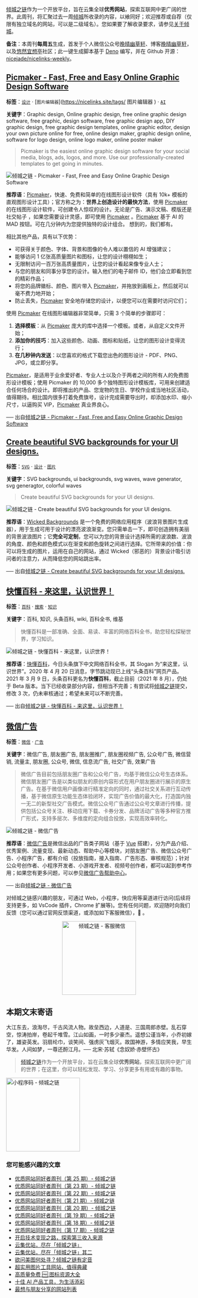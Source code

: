 [倾城之链](https://nicelinks.site/?utm_source=weekly)作为一个开放平台，旨在云集全球**优秀网站**，探索互联网中更广阔的世界。此周刊，将汇聚过去一周[倾城](https://nicelinks.site/?utm_source=weekly)所收录的内容，以飨同好；欢迎推荐或自荐（仅限有独立域名的网站，可以是二级域名）。您如果要了解收录要求，请参见[关于倾城](https://nicelinks.site/about?utm_source=weekly)。

**备注**：本周刊**每周五**生成，首发于个人微信公众号[晚晴幽草轩](https://mp.weixin.qq.com/mp/appmsgalbum?__biz=MzI5MDIwMzM2Mg==&action=getalbum&album_id=1530765143352082433&scene=173&from_msgid=2650641087&from_itemidx=1&count=3#wechat_redirect)、博客[晚晴幽草轩](https://www.jeffjade.com)，以及[悠然宜想亭](https://forum.lovejade.cn/)社区；此一键生成脚本基于 [Deno](https://nicelinks.site/post/602d30aad099ff5688618591) 编写，并在 Github 开源：[nicejade/nicelinks-weekly](https://github.com/nicejade/nicelinks-weekly)。

## [Picmaker - Fast, Free and Easy Online Graphic Design Software](https://nicelinks.site/post/610be1120a95a5064dc05e44)

**标签**：[`设计`](https://nicelinks.site/tags/设计) · [` 图片编辑器 `](https://nicelinks.site/tags/ 图片编辑器 ) · [`AI`](https://nicelinks.site/tags/AI)

**关键字**：Graphic design, Online graphic design, free online graphic design software, free graphic, design software, free graphic design app, DIY graphic design, free graphic design templates, online graphic editor, design your own picture online for free, online design maker, graphic design online, software for logo design, online logo maker, online poster maker

>Picmaker is the easiest online graphic design software for your social media, blogs, ads, logos, and more. Use our professionally-created templates to get going in minutes.

![倾城之链 - Picmaker - Fast, Free and Easy Online Graphic Design Software](https://oss.nicelinks.site/www.picmaker.com.png?x-oss-process=style/png2jpg)

**推荐语**：[Picmaker](https://nicelinks.site/redirect?url=https://www.picmaker.com/)，快速、免费和简单的在线图形设计软件（具有 10k+ 模板的直观图形设计工具）；官方称之为：**世界上创造设计的最快方法**，使用 [Picmaker](https://nicelinks.site/redirect?url=https://www.picmaker.com/) 的在线图形设计软件，可创建令人惊叹的设计。无论是广告、演示文稿、模版还是社交帖子 ，如果您需要设计灵感，即可使用 [Picmaker](https://nicelinks.site/redirect?url=https://www.picmaker.com/) 。[Picmaker](https://nicelinks.site/redirect?url=https://www.picmaker.com/) 基于 AI 的 MAD 按钮。可在几分钟内为您提供独特的设计组合。
想到的，我们都有。

相比其他产品，具有以下优势：

- 可获得关于颜色、字体、背景和图像的令人难以置信的 AI 增强建议；
- 能够访问 1 亿张高质量图片和图标，让您的设计栩栩如生；
- 无限制访问一百万张高质量图片，让您的设计看起来像专业人士；
- 与您的朋友和同事分享您的设计。输入他们的电子邮件 ID，他们会立即看到您的精彩作品；
- 将您的品牌徽标、颜色、图片带入 [Picmaker](https://nicelinks.site/redirect?url=https://www.picmaker.com/)，并拖放到画板上，然后就可以毫不费力地开始；
- 防止丢失，[Picmaker](https://nicelinks.site/redirect?url=https://www.picmaker.com/) 安全地存储您的设计，以便您可以在需要时访问它们；

使用 [Picmaker](https://nicelinks.site/redirect?url=https://www.picmaker.com/) 在线图形编辑器非常简单，只需 3 个简单的步骤即可：

1. **选择模板**：从 [Picmaker](https://nicelinks.site/redirect?url=https://www.picmaker.com/) 庞大的库中选择一个模板。或者，从自定义文件开始；
2. **添加你的技巧**：加入这些颜色、动画、图标和贴纸，让您的图形设计变得流行；
3. **在几秒钟内发送**：以您喜欢的格式下载您出色的图形设计 - PDF、PNG、JPG，或立即分享。

[Picmaker](https://nicelinks.site/redirect?url=https://www.picmaker.com/)，是适用于业余爱好者、专业人士以及介于两者之间的所有人的免费图形设计模板；使用 Picmaker 的 10,000 多个独特图形设计模板库，可用来创建适合任何场合的设计。即将推出的产品、您宠物的生日、学校作业或当地社区活动，值得期待。相比国内很多打着免费旗号，设计完成需要导出时，却添加水印、缩小尺寸，以逼购买 VIP，[Picmaker](https://nicelinks.site/redirect?url=https://www.picmaker.com/) 真业界良心。

── 出自[倾城之链 - Picmaker - Fast, Free and Easy Online Graphic Design Software](https://nicelinks.site/post/610be1120a95a5064dc05e44)

## [Create beautiful SVG backgrounds for your UI designs.](https://nicelinks.site/post/61093d560a95a5064dc05e42)

**标签**：[`SVG`](https://nicelinks.site/tags/SVG) · [`设计`](https://nicelinks.site/tags/设计) · [`图片`](https://nicelinks.site/tags/图片)

**关键字**：SVG backgrounds, ui backgrounds, svg waves, wave generator, svg generagtor, colorful waves

>Create beautiful SVG backgrounds for your UI designs.

![倾城之链 - Create beautiful SVG backgrounds for your UI designs.](https://oss.nicelinks.site/wickedbackgrounds.com.png?x-oss-process=style/png2jpg)

**推荐语**：[Wicked Backgrounds](https://nicelinks.site/redirect?url=https://wickedbackgrounds.com/) 是一个免费的网络应用程序（波浪背景图片生成器），用于生成可用于设计的漂亮波浪渐变。您只需单击一下，即可创造拥有美丽的背景波浪图片；它**完全可定制**，您可以为您的背景设计选择所需的波浪数、波浪的角度、颜色和颜色模式以在渐变和颜色旋转之间进行选择。它所带来的价值：你可以将生成的图片，运用在自己的网站，通过 Wicked（邪恶的）背景设计吸引访问者的注意力，从而降低您的网站跳出率。

── 出自[倾城之链 - Create beautiful SVG backgrounds for your UI designs.](https://nicelinks.site/post/61093d560a95a5064dc05e42)

## [快懂百科 - 来这里，认识世界！](https://nicelinks.site/post/610935050a95a5064dc05e40)

**标签**：[`百科`](https://nicelinks.site/tags/百科) · [`搜索`](https://nicelinks.site/tags/搜索) · [`知识`](https://nicelinks.site/tags/知识)

**关键字**：百科, 知识, 头条百科, wiki, 百科全书, 维基

>快懂百科是一部准确、全面、易读、丰富的网络百科全书，助您轻松探秘世界，学习知识。

![倾城之链 - 快懂百科 - 来这里，认识世界！](https://oss.nicelinks.site/www.baike.com.png?x-oss-process=style/png2jpg)

**推荐语**：[快懂百科](https://nicelinks.site/redirect?url=https://www.baike.com/)，今日头条旗下中文网络百科全书，其 Slogan 为“来这里，认识世界”。2020 年 4 月 20 日消息，字节跳动现已上线“头条百科”网页产品。2021 年 3 月 9 日，头条百科更名为**快懂百科**，截止目前（2021 年 8 月），仍处于 Beta 版本。当下已经收录部分内容，但相当不完善；有尝试将[倾城之链](https://nicelinks.site/)提交，修改 3 次，仍未审核通过；希望未来可以不断完善。

── 出自[倾城之链 - 快懂百科 - 来这里，认识世界！](https://nicelinks.site/post/610935050a95a5064dc05e40)

## [微信广告](https://nicelinks.site/post/61092bd88c195005d758ab8b)

**标签**：[`微信`](https://nicelinks.site/tags/微信) · [`广告`](https://nicelinks.site/tags/广告)

**关键字**：微信广告, 朋友圈广告, 朋友圈推广, 朋友圈视频广告, 公众号广告, 微信营销, 流量主, 朋友圈, 公众号, 微信, 信息流广告, 社交广告, 效果广告

>微信广告目前包括朋友圈广告和公众号广告，均基于微信公众号生态体系。微信朋友圈广告是以类似朋友的原创内容形式在用户朋友圈进行展示的原生广告。在基于微信用户画像进行精准定向的同时，通过社交关系进行互动传播，基于微信原生功能生态体验闭环，实现广告价值的最大化，打造国内独一无二的新型社交广告模式。微信公众号广告通过公众号文章进行传播，提供包括公众号关注、移动应用下载、卡券分发、品牌活动广告等多种官方推广形式，支持多层次、多维度的定向组合投放，实现高效率转化。

![倾城之链 - 微信广告](https://oss.nicelinks.site/ad.weixin.qq.com.png?x-oss-process=style/png2jpg)

**推荐语**：[微信广告](https://nicelinks.site/redirect?url=https://ad.weixin.qq.com/)是微信出品的广告类子网站（基于 [Vue](https://nicelinks.site/post/5b1a221c0526c920d6dfaada) 搭建），分为产品介绍、优秀案例、流量变现、最新动态、帮助中心等模块，对朋友圈广告、微信公众号广告、小程序广告，都有介绍（投放指南，接入指南、广告形态、审核规范）；针对公众号创作者、小程序开发者、小游戏开发者、视频号创作者，都可以起到参考作用；如果您有更多问题，可以参见[微信广告帮助中心](https://ad.weixin.qq.com/guide)。

── 出自[倾城之链 - 微信广告](https://nicelinks.site/post/61092bd88c195005d758ab8b)

对倾城之链感兴趣的朋友，可通过 Web，小程序，快应用等渠道进行访问(后续将支持更多，如 VsCode 插件，Chrome 扩展等)。您有任何问题，欢迎随时向我们反馈（您可以通过官网反馈渠道，或添加如下客服微信），🤲 。

<div align="center"><img src="https://image.nicelinks.site/%E5%80%BE%E5%9F%8E%E4%B9%8B%E9%93%BE-%E5%BE%AE%E4%BF%A1-mini.jpeg" style="width: 200px;min-width: 200px;" alt="倾城之链 - 客服微信"></div>


## 本期文末寄语

大江东去，浪淘尽，千古风流人物。故垒西边，人道是、三国周郎赤壁。乱石穿空，惊涛拍岸，卷起千堆雪。江山如画，一时多少豪杰。遥想公谨当年，小乔初嫁了，雄姿英发。羽扇纶巾，谈笑间、强虏灰飞烟灭。故国神游，多情应笑我，早生华发。人间如梦，一尊还酹江月。── 北宋·苏轼《念奴娇·赤壁怀古》

> [倾城之链](https://nicelinks.site/?utm_source=weekly)作为一个开放平台，旨在云集全球**优秀网站**，探索互联网中更广阔的世界；在这里，你可以轻松发现、学习、分享更多有用或有趣的事物。

<img src="https://image.nicelinks.site/nicelinks-miniprogram-code.jpeg?imageView2/1/w/300/h/300/interlace/1/ignore-error/1" style="width: 200px;min-width: 200px;" alt="小程序码 - 倾城之链"/>

### 您可能感兴趣的文章

- [优质网站同好者周刊（第 25 期）- 倾城之链](https://www.jeffjade.com/2021/07/29/210-nicelinks-weekly-024/)
- [优质网站同好者周刊（第 23 期）- 倾城之链](https://www.jeffjade.com/2021/07/23/209-nicelinks-weekly-023/)
- [优质网站同好者周刊（第 22 期）- 倾城之链](https://www.jeffjade.com/2021/07/08/207-nicelinks-weekly-021/)
- [优质网站同好者周刊（第 21 期）- 倾城之链](https://www.jeffjade.com/2021/07/08/207-nicelinks-weekly-021/)
- [优质网站同好者周刊（第 20 期）- 倾城之链](https://www.jeffjade.com/2021/07/01/206-nicelinks-weekly-020/)
- [优质网站同好者周刊（第 19 期）- 倾城之链](https://www.jeffjade.com/2021/06/24/205-nicelinks-weekly-019/)
- [优质网站同好者周刊（第 18 期）- 倾城之链](https://www.jeffjade.com/2021/06/17/204-nicelinks-weekly-018/)
- [优质网站同好者周刊（第 17 期）- 倾城之链](https://www.jeffjade.com/2021/06/10/203-nicelinks-weekly-017/)
- [开启技术变现之路，探索第三收入来源](https://www.jeffjade.com/2020/11/17/173-talk-about-nice-links/)
- [云集优站，尽在「倾城之链」](https://www.jeffjade.com/2017/12/31/136-talk-about-nicelinks-site/)
- [云集优站，尽在「倾城之链」其二](https://www.jeffjade.com/2018/12/23/146-talk-about-nice-links/)
- [欲问美图何处寻？倾城之链有定音](https://www.jeffjade.com/2019/02/17/151-aweome-beautiful-picture-website-list/ '欲问美图何处寻？倾城之链有定音')
- [超实用图片工具网站，值得典藏](https://www.jeffjade.com/2020/07/27/165-aweome-picture-tool-website-list/)
- [高质量免费 🆓 图标资源大全](https://www.jeffjade.com/2020/09/11/169-high-quality-free-icon-resource-collection/)
- [十佳 AI 产品工具，为生活添彩](https://www.jeffjade.com/2020/09/23/170-list-of-top-20-ai-product-tools/)
- [最想与朋友分享的网站列表](https://www.jeffjade.com/2020/09/01/168-list-of-websites-i-most-want-to-share-with-my-friends/)